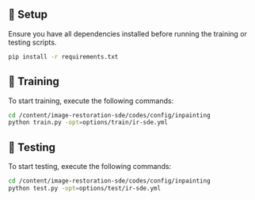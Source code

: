 
## 📌 Setup  
Ensure you have all dependencies installed before running the training or testing scripts.
```bash
pip install -r requirements.txt
```

## 🚀 Training  
To start training, execute the following commands:  
```bash
cd /content/image-restoration-sde/codes/config/inpainting
python train.py -opt=options/train/ir-sde.yml

```

## 🚀 Testing
To start testing, execute the following commands:  
```bash
cd /content/image-restoration-sde/codes/config/inpainting
python test.py -opt=options/test/ir-sde.yml
```

